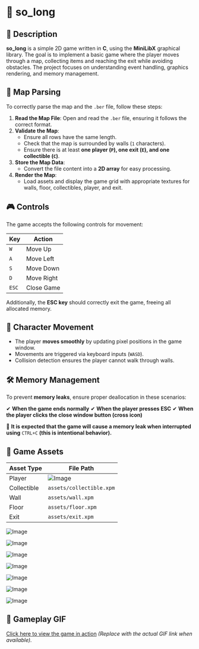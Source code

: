 # 📌 so_long

## 📝 Description
**so_long** is a simple 2D game written in **C**, using the **MiniLibX** graphical library. The goal is to implement a basic game where the player moves through a map, collecting items and reaching the exit while avoiding obstacles. The project focuses on understanding event handling, graphics rendering, and memory management.

## 🔄 Map Parsing
To correctly parse the map and the `.ber` file, follow these steps:

1. **Read the Map File**: Open and read the `.ber` file, ensuring it follows the correct format.
2. **Validate the Map**:
   - Ensure all rows have the same length.
   - Check that the map is surrounded by walls (`1` characters).
   - Ensure there is at least **one player (`P`), one exit (`E`), and one collectible (`C`)**.
3. **Store the Map Data**:
   - Convert the file content into a **2D array** for easy processing.
4. **Render the Map**:
   - Load assets and display the game grid with appropriate textures for walls, floor, collectibles, player, and exit.

## 🎮 Controls
The game accepts the following controls for movement:

| Key  | Action        |
|------|--------------|
| `W`  | Move Up      |
| `A`  | Move Left    |
| `S`  | Move Down    |
| `D`  | Move Right   |
| `ESC`| Close Game   |

Additionally, the **ESC key** should correctly exit the game, freeing all allocated memory.

## 🏃 Character Movement
- The player **moves smoothly** by updating pixel positions in the game window.
- Movements are triggered via keyboard inputs (`WASD`).
- Collision detection ensures the player cannot walk through walls.

## 🛠️ Memory Management
To prevent **memory leaks**, ensure proper deallocation in these scenarios:

✔ **When the game ends normally**
✔ **When the player presses ESC**
✔ **When the player clicks the close window button (cross icon)**

🚨 **It is expected that the game will cause a memory leak when interrupted using** `CTRL+C` **(this is intentional behavior).**

## 🎨 Game Assets
| Asset Type  | File Path |
|------------|-----------|
| Player     | ![Image](https://github.com/user-attachments/assets/f438095f-25f3-4076-8c4f-76a41a25f93b) |
| Collectible | `assets/collectible.xpm` |
| Wall       | `assets/wall.xpm` |
| Floor      | `assets/floor.xpm` |
| Exit       | `assets/exit.xpm` |

![Image](https://github.com/user-attachments/assets/f438095f-25f3-4076-8c4f-76a41a25f93b)

![Image](https://github.com/user-attachments/assets/45fda2dd-420e-44ef-b252-d68036f96cf0)

![Image](https://github.com/user-attachments/assets/ed2da34b-9b2e-4cba-8eee-59229cbd20c1)

![Image](https://github.com/user-attachments/assets/6e953b1e-46df-41a0-98d9-209c62d35f37)

![Image](https://github.com/user-attachments/assets/3ba3aad0-eff6-44c4-b05a-f7a139aca843)

![Image](https://github.com/user-attachments/assets/a8237abd-fba1-463d-940e-767cda58cb38)

![Image](https://github.com/user-attachments/assets/5718d754-9134-430f-b446-1388335da071)

## 🎥 Gameplay GIF
[Click here to view the game in action](#) *(Replace with the actual GIF link when available).*

